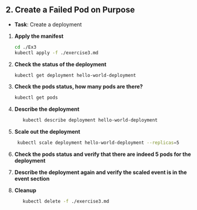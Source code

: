 ## 2. **Create a Failed Pod on Purpose**

- **Task**: Create a deployment 

1. **Apply the manifest**
   ```bash
   cd ./Ex3
   kubectl apply -f ./exercise3.md
   ```
2. **Check the status of the deployment**
   ```bash
   kubectl get deployment hello-world-deployment
   ```

3. **Check the pods status, how many pods are there?**
   ```bash
   kubectl get pods 
   ```
4. **Describe the deployment**
   ```bash
      kubectl describe deployment hello-world-deployment
   ```
5. **Scale out the deployment**
   ```bash
    kubectl scale deployment hello-world-deployment --replicas=5
   ```
6. **Check the pods status and verify that there are indeed 5 pods for the deployment**
7. **Describe the deployment again and verify the scaled event is in the event section**
7. **Cleanup**
   ```bash
      kubectl delete -f ./exercise3.md
   ```
